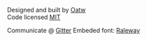 <!-- markdownlint-disable -->
<footer id="main-footer" class="grid p-small bc-dark">
  <p class="col-12 col-6-m ta-center ta-left-m c-light">
    <span class="o-muted">Designed and built by</span> <a href="https://github.com/oatw" class="link-light td-none">Oatw</a>
    <br class="d-none-m">
    <span class="pl-small-m o-muted">Code licensed </span> <a href="https://github.com/oatw/luda/blob/v{{site.luda.version}}/LICENSE" class="link-light td-none">MIT</a>
  </p>
  <p class="d-none d-block-m col-6 ta-right c-light">
    <span class="o-muted">Communicate @</span> <a class="link-light td-none" href="https://gitter.im/oatw/luda">Gitter</a>
    <span class="pl-small o-muted">Embeded font:</span> <a class="link-light td-none" href="https://fonts.google.com/specimen/Raleway">Raleway</a>
  </p>
</footer>

